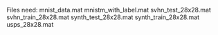 Files need: 
mnist_data.mat
mnistm_with_label.mat
svhn_test_28x28.mat
svhn_train_28x28.mat
synth_test_28x28.mat
synth_train_28x28.mat
usps_28x28.mat
